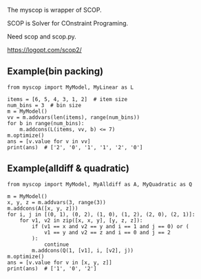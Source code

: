 The myscop is wrapper of SCOP.

SCOP is Solver for COnstraint Programing.

Need scop and scop.py.

https://logopt.com/scop2/

## Example(bin packing)

```
from myscop import MyModel, MyLinear as L

items = [6, 5, 4, 3, 1, 2]  # item size
num_bins = 3  # bin size
m = MyModel()
vv = m.addvars(len(items), range(num_bins))
for b in range(num_bins):
    m.addcons(L(items, vv, b) <= 7)
m.optimize()
ans = [v.value for v in vv]
print(ans)  # ['2', '0', '1', '1', '2', '0']
```

## Example(alldiff & quadratic)

```
from myscop import MyModel, MyAlldiff as A, MyQuadratic as Q

m = MyModel()
x, y, z = m.addvars(3, range(3))
m.addcons(A([x, y, z]))
for i, j in [(0, 1), (0, 2), (1, 0), (1, 2), (2, 0), (2, 1)]:
    for v1, v2 in zip([x, x, y], [y, z, z]):
        if (v1 == x and v2 == y and i == 1 and j == 0) or (
            v1 == y and v2 == z and i == 0 and j == 2
        ):
            continue
        m.addcons(Q(1, [v1], i, [v2], j))
m.optimize()
ans = [v.value for v in [x, y, z]]
print(ans)  # ['1', '0', '2']
```
